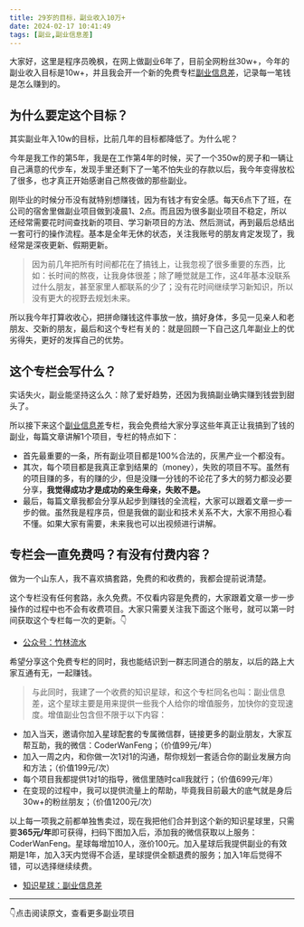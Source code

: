 ```yaml
---
title: 29岁的目标，副业收入10万+
date: 2024-02-17 10:41:49
tags: [副业,副业信息差]
---
```



大家好，这里是程序员晚枫，在网上做副业6年了，目前全网粉丝30w+，今年的副业收入目标是10w+，并且我会开一个新的免费专栏[副业信息差](https://mp.weixin.qq.com/mp/appmsgalbum?__biz=Mzk0MjYzNTI3MQ==&action=getalbum&album_id=3342868959406227458#wechat_redirect)，记录每一笔钱是怎么赚到的。

## 为什么要定这个目标？

其实副业年入10w的目标，比前几年的目标都降低了。为什么呢？

今年是我工作的第5年，我是在工作第4年的时候，买了一个350w的房子和一辆让自己满意的代步车，发现手里还剩下了一笔不怕失业的存款以后，我今年变得放松了很多，也才真正开始感谢自己熬夜做的那些副业。

刚毕业的时候分币没有就特别想赚钱，因为有钱才有安全感。每天6点下了班，在公司的宿舍里做副业项目做到凌晨1、2点。而且因为很多副业项目不稳定，所以还经常需要花时间查找新的项目、学习新项目的方法、然后测试，再到最后总结出一套可行的操作流程。基本是全年无休的状态，关注我账号的朋友肯定发现了，我经常是深夜更新、假期更新。

> 因为前几年把所有时间都花在了搞钱上，让我忽视了很多重要的东西，比如：长时间的熬夜，让我身体很差；除了睡觉就是工作，这4年基本没联系过什么朋友，甚至家里人都联系的少了；没有花时间继续学习新知识，所以没有更大的视野去规划未来。

所以我今年打算收收心，把拼命赚钱这件事放一放，搞好身体，多见一见亲人和老朋友、交新的朋友，最后和这个专栏有关的：就是回顾一下自己这几年副业上的优劣得失，更好的发挥自己的优势。

## 这个专栏会写什么？

实话失火，副业能坚持这么久：除了爱好趋势，还因为我搞副业确实赚到钱尝到甜头了。

所以接下来这个[副业信息差](https://mp.weixin.qq.com/mp/appmsgalbum?__biz=Mzk0MjYzNTI3MQ==&action=getalbum&album_id=3342868959406227458#wechat_redirect)专栏，我会免费给大家分享这些年真正让我搞到了钱的副业，每篇文章讲解1个项目，专栏的特点如下：
- 首先最重要的一条，所有副业项目都是100%合法的，灰黑产业一个都没有。
- 其次，每个项目都是我真正拿到结果的（money），失败的项目不写。虽然有的项目赚的多，有的赚的少，但是没赚一分钱的不论花了多大的努力都没必要分享，**我觉得成功才是成功的亲生母亲，失败不是。**
- 最后，每篇文章我都会分享从起步到赚钱的全流程，大家可以跟着文章一步一步的做。虽然我是程序员，但是我做的副业和技术关系不大，大家不用担心看不懂。​如果大家有需要，未来我也可以出视频进行讲解。

## 专栏会一直免费吗？有没有付费内容？



做为一个山东人，我不喜欢搞套路，免费的和收费的，我都会提前说清楚。

这个专栏没有任何套路，永久免费。不仅看内容是免费的，大家跟着文章一步一步操作的过程中也不会有收费项目。大家只需要关注我下面这个账号，就可以第一时间获取这个专栏每一次的更新。👇

- [公众号：竹林流水](https://mp.weixin.qq.com/mp/appmsgalbum?__biz=Mzk0MjYzNTI3MQ==&action=getalbum&album_id=3342868959406227458&scene=173&subscene=227&sessionid=1718992067&enterid=1718992079&from_msgid=2247483924&from_itemidx=1&count=3&nolastread=1#wechat_redirect)

希望分享这个免费专栏的同时，我也能结识到一群志同道合的朋友，以后的路上大家互通有无，一起赚钱。

> 与此同时，我建了一个收费的知识星球，和这个专栏同名也叫：副业信息差，这个星球主要是用来提供一些我个人给你的增值服务，加快你的变现速度。增值副业包含但不限于以下内容：

- 加入当天，邀请你加入星球配套的专属微信群，链接更多的副业朋友，大家互帮互助，我的微信：CoderWanFeng；（价值99元/年）
- 加入一周之内，和你做一次1对1的沟通，帮你规划一套适合你的副业发展方向和方法；（价值199元/次）
- 每个项目我都提供1对1的指导，微信里随时call我就行；（价值699元/年）
- 在变现的过程中，我可以提供流量上的帮助，毕竟我目前最大的底气就是身后30w+的粉丝朋友；（价值1200元/次）


以上每一项我之前都单独售卖过，现在我把他们合并到这个新的知识星球里，只需要**365元/年**即可获得，扫码下图加入后，添加我的微信获取以上服务：CoderWanFeng。星球每增加10人，涨价100元。加入星球后我提供副业的有效期是1年，加入3天内觉得不合适，星球提供全额退费的服务；加入1年后觉得不错，可以选择继续续费。

- [知识星球：副业信息差](https://t.zsxq.com/4CN0m)


---

👇点击阅读原文，查看更多副业项目


















